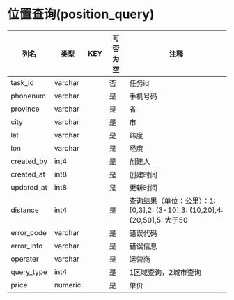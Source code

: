 # 位置查询(position_query)
| 列名   | 类型   | KEY  | 可否为空 | 注释   |
| ---- | ---- | ---- | ---- | ---- |
|task_id|varchar||否|任务id|
|phonenum|varchar||是|手机号码|
|province|varchar||是|省|
|city|varchar||是|市|
|lat|varchar||是|纬度|
|lon|varchar||是|经度|
|created_by|int4||是|创建人|
|created_at|int8||是|创建时间|
|updated_at|int8||是|更新时间|
|distance|int4||是|查询结果（单位：公里）：1: [0,3],2: (3-10],3: (10,20],4: (20,50],5: 大于50|
|error_code|varchar||是|错误代码|
|error_info|varchar||是|错误信息|
|operater|varchar||是|运营商|
|query_type|int4||是|1区域查询，2城市查询|
|price|numeric||是|单价|
